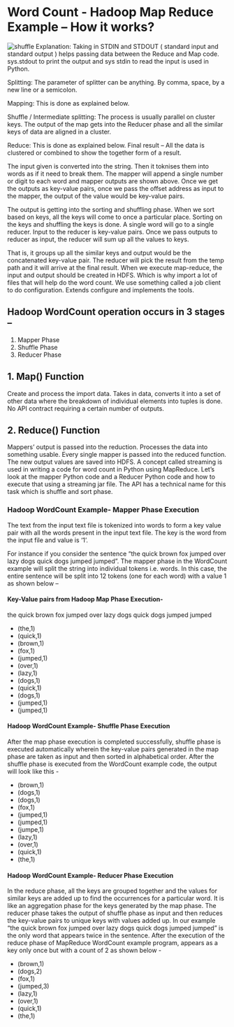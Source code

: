 # Word Count - Hadoop Map Reduce Example – How it works?
![shuffle](https://user-images.githubusercontent.com/84274712/140618617-378c69d3-826b-4b23-a3ef-f076821bef20.PNG)
Explanation: Taking in STDIN and STDOUT ( standard input and standard output ) helps passing data between the Reduce and Map code. sys.stdout to print the output and sys stdin to read the input is used in Python.

Splitting: The parameter of splitter can be anything. By comma, space, by a new line or a semicolon.

Mapping: This is done as explained below.

Shuffle / Intermediate splitting: The process is usually parallel on cluster keys. The output of the map gets into the Reducer phase and all the similar keys of data are aligned in a cluster.

Reduce: This is done as explained below. Final result – All the data is clustered or combined to show the together form of a result.

The input given is converted into the string. Then it toknises them into words as if it need to break them. The mapper will append a single number or digit to each word and mapper outputs are shown above. Once we get the outputs as key-value pairs, once we pass the offset address as input to the mapper, the output of the value would be key-value pairs.

The output is getting into the sorting and shuffling phase. When we sort based on keys, all the keys will come to once a particular place. Sorting on the keys and shuffling the keys is done. A single word will go to a single reducer. Input to the reducer is key-value pairs. Once we pass outputs to reducer as input, the reducer will sum up all the values to keys.

That is, it groups up all the similar keys and output would be the concatenated key-value pair. The reducer will pick the result from the temp path and it will arrive at the final result.  When we execute map-reduce, the input and output should be created in HDFS. Which is why import a lot of files that will help do the word count. We use something called a job client to do configuration. Extends configure and implements the tools.

## Hadoop WordCount operation occurs in 3 stages –

1) Mapper Phase
2) Shuffle Phase
3) Reducer Phase

## 1. Map() Function
Create and process the import data. Takes in data, converts it into a set of other data where the breakdown of individual elements into tuples is done. No API contract requiring a certain number of outputs.

## 2. Reduce() Function
Mappers’ output is passed into the reduction. Processes the data into something usable. Every single mapper is passed into the reduced function. The new output values are saved into HDFS. A concept called streaming is used in writing a code for word count in Python using MapReduce. Let’s look at the mapper Python code and a Reducer Python code and how to execute that using a streaming jar file. The API has a technical name for this task which is shuffle and sort phase.

### Hadoop WordCount Example- Mapper Phase Execution
The text from the input text file is tokenized into words to form a key value pair with all the words present in the input text file. The key is the word from the input file and value is ‘1’.

For instance if you consider the sentence “the quick brown fox jumped over lazy dogs quick dogs jumped jumped”. The mapper phase in the WordCount example will split the string into individual tokens i.e. words. In this case, the entire sentence will be split into 12 tokens (one for each word) with a value 1 as shown below –

#### Key-Value pairs from Hadoop Map Phase Execution-
the quick brown fox jumped over lazy dogs quick dogs jumped jumped
- (the,1)
- (quick,1) 
- (brown,1) 
- (fox,1) 
- (jumped,1) 
- (over,1) 
- (lazy,1) 
- (dogs,1) 
- (quick,1)
- (dogs,1)
- (jumped,1)
- (jumped,1)

#### Hadoop WordCount Example- Shuffle Phase Execution

After the map phase execution is completed successfully, shuffle phase is executed automatically wherein the key-value pairs generated in the map phase are taken as input and then sorted in alphabetical order. After the shuffle phase is executed from the WordCount example code, the output will look like this -
- (brown,1)
- (dogs,1) 
- (dogs,1)
- (fox,1)
- (jumped,1)
- (jumped,1)
- (jumpe,1)
- (lazy,1)
- (over,1)
- (quick,1)
- (the,1)

#### Hadoop WordCount Example- Reducer Phase Execution
In the reduce phase, all the keys are grouped together and the values for similar keys are added up to find the occurrences for a particular word. It is like an aggregation phase for the keys generated by the map phase. The reducer phase takes the output of shuffle phase as input and then reduces the key-value pairs to unique keys with values added up. In our example “the quick brown fox jumped over lazy dogs quick dogs jumped jumped” is the only word that appears twice in the sentence. After the execution of the reduce phase of MapReduce WordCount example program, appears as a key only once but with a count of 2 as shown below -
- (brown,1)
- (dogs,2)
- (fox,1)
- (jumped,3)
- (lazy,1)
- (over,1)
- (quick,1)
- (the,1)
